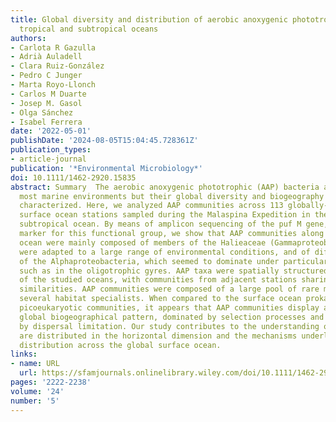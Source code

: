 ```yaml
---
title: Global diversity and distribution of aerobic anoxygenic phototrophs in the
  tropical and subtropical oceans
authors:
- Carlota R Gazulla
- Adrià Auladell
- Clara Ruiz‐González
- Pedro C Junger
- Marta Royo‐Llonch
- Carlos M Duarte
- Josep M. Gasol
- Olga Sánchez
- Isabel Ferrera
date: '2022-05-01'
publishDate: '2024-08-05T15:04:45.728361Z'
publication_types:
- article-journal
publication: '*Environmental Microbiology*'
doi: 10.1111/1462-2920.15835
abstract: Summary  The aerobic anoxygenic phototrophic (AAP) bacteria are common in
  most marine environments but their global diversity and biogeography remain poorly
  characterized. Here, we analyzed AAP communities across 113 globally‐distributed
  surface ocean stations sampled during the Malaspina Expedition in the tropical and
  subtropical ocean. By means of amplicon sequencing of the puf M gene, a genetic
  marker for this functional group, we show that AAP communities along the surface
  ocean were mainly composed of members of the Halieaceae (Gammaproteobacteria), which
  were adapted to a large range of environmental conditions, and of different clades
  of the Alphaproteobacteria, which seemed to dominate under particular circumstances,
  such as in the oligotrophic gyres. AAP taxa were spatially structured within each
  of the studied oceans, with communities from adjacent stations sharing more taxonomic
  similarities. AAP communities were composed of a large pool of rare members and
  several habitat specialists. When compared to the surface ocean prokaryotic and
  picoeukaryotic communities, it appears that AAP communities display an idiosyncratic
  global biogeographical pattern, dominated by selection processes and less influenced
  by dispersal limitation. Our study contributes to the understanding of how AAP communities
  are distributed in the horizontal dimension and the mechanisms underlying their
  distribution across the global surface ocean.
links:
- name: URL
  url: https://sfamjournals.onlinelibrary.wiley.com/doi/10.1111/1462-2920.15835
pages: '2222-2238'
volume: '24'
number: '5'
---
```

